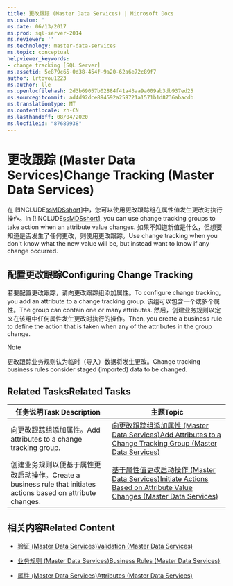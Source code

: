 ```yaml
---
title: 更改跟踪 (Master Data Services) | Microsoft Docs
ms.custom: ''
ms.date: 06/13/2017
ms.prod: sql-server-2014
ms.reviewer: ''
ms.technology: master-data-services
ms.topic: conceptual
helpviewer_keywords:
- change tracking [SQL Server]
ms.assetid: 5e879c65-0d38-454f-9a20-62a6e72c89f7
author: lrtoyou1223
ms.author: lle
ms.openlocfilehash: 2d3b69057b02884f41a43aa9a009ab3db937ed25
ms.sourcegitcommit: ad4d92dce894592a259721a1571b1d8736abacdb
ms.translationtype: MT
ms.contentlocale: zh-CN
ms.lasthandoff: 08/04/2020
ms.locfileid: "87689938"
---
```

# <a name="change-tracking-master-data-services"></a><span data-ttu-id="276cf-102">更改跟踪 (Master Data Services)</span><span class="sxs-lookup"><span data-stu-id="276cf-102">Change Tracking (Master Data Services)</span></span>
  <span data-ttu-id="276cf-103">在 [!INCLUDE[ssMDSshort](../includes/ssmdsshort-md.md)]中，您可以使用更改跟踪组在属性值发生更改时执行操作。</span><span class="sxs-lookup"><span data-stu-id="276cf-103">In [!INCLUDE[ssMDSshort](../includes/ssmdsshort-md.md)], you can use change tracking groups to take action when an attribute value changes.</span></span> <span data-ttu-id="276cf-104">如果不知道新值是什么，但想要知道是否发生了任何更改，则使用更改跟踪。</span><span class="sxs-lookup"><span data-stu-id="276cf-104">Use change tracking when you don't know what the new value will be, but instead want to know if any change occurred.</span></span>  
  
## <a name="configuring-change-tracking"></a><span data-ttu-id="276cf-105">配置更改跟踪</span><span class="sxs-lookup"><span data-stu-id="276cf-105">Configuring Change Tracking</span></span>  
 <span data-ttu-id="276cf-106">若要配置更改跟踪，请向更改跟踪组添加属性。</span><span class="sxs-lookup"><span data-stu-id="276cf-106">To configure change tracking, you add an attribute to a change tracking group.</span></span> <span data-ttu-id="276cf-107">该组可以包含一个或多个属性。</span><span class="sxs-lookup"><span data-stu-id="276cf-107">The group can contain one or many attributes.</span></span> <span data-ttu-id="276cf-108">然后，创建业务规则以定义在该组中任何属性发生更改时执行的操作。</span><span class="sxs-lookup"><span data-stu-id="276cf-108">Then, you create a business rule to define the action that is taken when any of the attributes in the group change.</span></span>  
  
> [!NOTE]  
>  <span data-ttu-id="276cf-109">更改跟踪业务规则认为临时（导入）数据将发生更改。</span><span class="sxs-lookup"><span data-stu-id="276cf-109">Change tracking business rules consider staged (imported) data to be changed.</span></span>  
  
## <a name="related-tasks"></a><span data-ttu-id="276cf-110">Related Tasks</span><span class="sxs-lookup"><span data-stu-id="276cf-110">Related Tasks</span></span>  
  
|<span data-ttu-id="276cf-111">任务说明</span><span class="sxs-lookup"><span data-stu-id="276cf-111">Task Description</span></span>|<span data-ttu-id="276cf-112">主题</span><span class="sxs-lookup"><span data-stu-id="276cf-112">Topic</span></span>|  
|----------------------|-----------|  
|<span data-ttu-id="276cf-113">向更改跟踪组添加属性。</span><span class="sxs-lookup"><span data-stu-id="276cf-113">Add attributes to a change tracking group.</span></span>|[<span data-ttu-id="276cf-114">向更改跟踪组添加属性 (Master Data Services)</span><span class="sxs-lookup"><span data-stu-id="276cf-114">Add Attributes to a Change Tracking Group &#40;Master Data Services&#41;</span></span>](add-attributes-to-a-change-tracking-group-master-data-services.md)|  
|<span data-ttu-id="276cf-115">创建业务规则以便基于属性更改启动操作。</span><span class="sxs-lookup"><span data-stu-id="276cf-115">Create a business rule that initiates actions based on attribute changes.</span></span>|[<span data-ttu-id="276cf-116">基于属性值更改启动操作 (Master Data Services)</span><span class="sxs-lookup"><span data-stu-id="276cf-116">Initiate Actions Based on Attribute Value Changes &#40;Master Data Services&#41;</span></span>](../../2014/master-data-services/initiate-actions-based-on-attribute-value-changes-master-data-services.md)|  
  
## <a name="related-content"></a><span data-ttu-id="276cf-117">相关内容</span><span class="sxs-lookup"><span data-stu-id="276cf-117">Related Content</span></span>  
  
-   [<span data-ttu-id="276cf-118">验证 (Master Data Services)</span><span class="sxs-lookup"><span data-stu-id="276cf-118">Validation &#40;Master Data Services&#41;</span></span>](../../2014/master-data-services/validation-master-data-services.md)  
  
-   [<span data-ttu-id="276cf-119">业务规则 (Master Data Services)</span><span class="sxs-lookup"><span data-stu-id="276cf-119">Business Rules &#40;Master Data Services&#41;</span></span>](../../2014/master-data-services/business-rules-master-data-services.md)  
  
-   [<span data-ttu-id="276cf-120">属性 (Master Data Services)</span><span class="sxs-lookup"><span data-stu-id="276cf-120">Attributes &#40;Master Data Services&#41;</span></span>](../../2014/master-data-services/attributes-master-data-services.md)  
  
  
